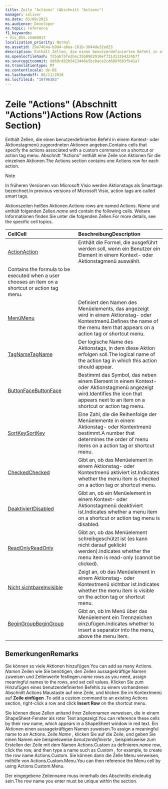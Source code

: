 ```yaml
---
title: Zeile "Actions" (Abschnitt "Actions")
manager: soliver
ms.date: 03/09/2015
ms.audience: Developer
ms.topic: reference
f1_keywords:
- Vis_DSS.chm60017
localization_priority: Normal
ms.assetid: 29a7464a-b9d4-a8ea-161b-3044de32ed23
description: Enthält Zellen, die einen benutzerdefinierten Befehl in einem Kontext- oder Aktionstagmenü zugeordneten Aktionen angeben. Abschnitt "Actions" enthält eine Zeile von Aktionen für die einzelnen Aktionen.
ms.openlocfilehash: f25ab75fe2bec35b09d2910ef731d11264224b7f
ms.sourcegitcommit: 9d60cd82b5413446e5bc8ace2cd689f683fb41a7
ms.translationtype: MT
ms.contentlocale: de-DE
ms.lasthandoff: 06/11/2018
ms.locfileid: "19796383"
---
```

# <a name="actions-row-actions-section"></a><span data-ttu-id="077e1-104">Zeile "Actions" (Abschnitt "Actions")</span><span class="sxs-lookup"><span data-stu-id="077e1-104">Actions Row (Actions Section)</span></span>

<span data-ttu-id="077e1-105">Enthält Zellen, die einen benutzerdefinierten Befehl in einem Kontext- oder Aktionstagmenü zugeordneten Aktionen angeben.</span><span class="sxs-lookup"><span data-stu-id="077e1-105">Contains cells that specify the actions associated with a custom command on a shortcut or action tag menu.</span></span> <span data-ttu-id="077e1-106">Abschnitt "Actions" enthält eine Zeile von Aktionen für die einzelnen Aktionen.</span><span class="sxs-lookup"><span data-stu-id="077e1-106">The Actions section contains one Actions row for each action.</span></span>
  
> [!NOTE]
> <span data-ttu-id="077e1-107">In früheren Versionen von Microsoft Visio werden Aktionstags als Smarttags bezeichnet.</span><span class="sxs-lookup"><span data-stu-id="077e1-107">In previous versions of Microsoft Visio, action tags are called smart tags.</span></span> 
  
<span data-ttu-id="077e1-108">Aktionszeilen heißen Aktionen.</span><span class="sxs-lookup"><span data-stu-id="077e1-108">Actions rows are named Actions.</span></span> <span data-ttu-id="077e1-109">*Name* und enthält folgenden Zellen.</span><span class="sxs-lookup"><span data-stu-id="077e1-109">*name*  and contain the following cells.</span></span> <span data-ttu-id="077e1-110">Weitere Informationen finden Sie unter die folgenden Zellen.</span><span class="sxs-lookup"><span data-stu-id="077e1-110">For more details, see the specific cell topics.</span></span> 
  
|<span data-ttu-id="077e1-111">**Cell**</span><span class="sxs-lookup"><span data-stu-id="077e1-111">**Cell**</span></span>|<span data-ttu-id="077e1-112">**Beschreibung**</span><span class="sxs-lookup"><span data-stu-id="077e1-112">**Description**</span></span>|
|:-----|:-----|
|[<span data-ttu-id="077e1-113">Action</span><span class="sxs-lookup"><span data-stu-id="077e1-113">Action</span></span>](action-cell-actions-section.md) <br/> |<span data-ttu-id="077e1-114">Enthält die Formel, die ausgeführt werden soll, wenn ein Benutzer ein Element in einem Kontext- oder Aktionstagmenü auswählt.
</span><span class="sxs-lookup"><span data-stu-id="077e1-114">Contains the formula to be executed when a user chooses an item on a shortcut or action tag menu.</span></span>  <br/> |
|[<span data-ttu-id="077e1-115">Menü</span><span class="sxs-lookup"><span data-stu-id="077e1-115">Menu</span></span>](menu-cell-actions-section.md) <br/> |<span data-ttu-id="077e1-116">Definiert den Namen des Menüelements, das angezeigt wird in einem Aktionstag- oder Kontextmenü.</span><span class="sxs-lookup"><span data-stu-id="077e1-116">Defines the name of the menu item that appears on a action tag or shortcut menu.</span></span>  <br/> |
|[<span data-ttu-id="077e1-117">TagName</span><span class="sxs-lookup"><span data-stu-id="077e1-117">TagName</span></span>](tagname-cell-actions-section.md) <br/> |<span data-ttu-id="077e1-118">Der logische Name des Aktionstags, in dem diese Aktion erfolgen soll.</span><span class="sxs-lookup"><span data-stu-id="077e1-118">The logical name of the action tag in which this action should appear.</span></span>  <br/> |
|[<span data-ttu-id="077e1-119">ButtonFace</span><span class="sxs-lookup"><span data-stu-id="077e1-119">ButtonFace</span></span>](buttonface-cell-actions-section.md) <br/> |<span data-ttu-id="077e1-120">Bestimmt das Symbol, das neben einem Element in einem Kontext- oder Aktionstagmenü angezeigt wird.</span><span class="sxs-lookup"><span data-stu-id="077e1-120">Identifies the icon that appears next to an item on a shortcut or action tag menu.</span></span>  <br/> |
|[<span data-ttu-id="077e1-121">SortKey</span><span class="sxs-lookup"><span data-stu-id="077e1-121">SortKey</span></span>](sortkey-cell-actions-section.md) <br/> |<span data-ttu-id="077e1-122">Eine Zahl, die die Reihenfolge der Menüelemente in einem Aktionstag- oder Kontextmenü bestimmt.</span><span class="sxs-lookup"><span data-stu-id="077e1-122">A number that determines the order of menu items on a action tag or shortcut menu.</span></span>  <br/> |
|[<span data-ttu-id="077e1-123">Checked</span><span class="sxs-lookup"><span data-stu-id="077e1-123">Checked</span></span>](checked-cell-actions-section.md) <br/> |<span data-ttu-id="077e1-124">Gibt an, ob das Menüelement in einem Aktionstag- oder Kontextmenü aktiviert ist.</span><span class="sxs-lookup"><span data-stu-id="077e1-124">Indicates whether the menu item is checked on a action tag or shortcut menu.</span></span>  <br/> |
|[<span data-ttu-id="077e1-125">Deaktiviert</span><span class="sxs-lookup"><span data-stu-id="077e1-125">Disabled</span></span>](disabled-cell-actions-section.md) <br/> |<span data-ttu-id="077e1-126">Gibt an, ob ein Menüelement in einem Kontext- oder Aktionstagmenü deaktiviert ist.</span><span class="sxs-lookup"><span data-stu-id="077e1-126">Indicates whether a menu item on a shortcut or action tag menu is disabled.</span></span>  <br/> |
|[<span data-ttu-id="077e1-127">ReadOnly</span><span class="sxs-lookup"><span data-stu-id="077e1-127">ReadOnly</span></span>](readonly-cell-actions-section.md) <br/> |<span data-ttu-id="077e1-128">Gibt an, ob das Menüelement schreibgeschützt ist (es kann nicht darauf geklickt werden).</span><span class="sxs-lookup"><span data-stu-id="077e1-128">Indicates whether the menu item is read-only (cannot be clicked).</span></span>  <br/> |
|[<span data-ttu-id="077e1-129">Nicht sichtbare</span><span class="sxs-lookup"><span data-stu-id="077e1-129">Invisible</span></span>](invisible-cell-actions-section.md) <br/> |<span data-ttu-id="077e1-130">Zeigt an, ob das Menüelement in einem Aktionstag- oder Kontextmenü sichtbar ist.</span><span class="sxs-lookup"><span data-stu-id="077e1-130">Indicates whether the menu item is visible on the action tag or shortcut menu.</span></span>  <br/> |
|[<span data-ttu-id="077e1-131">BeginGroup</span><span class="sxs-lookup"><span data-stu-id="077e1-131">BeginGroup</span></span>](begingroup-cell-actions-section.md) <br/> |<span data-ttu-id="077e1-132">Gibt an, ob im Menü über das Menüelement ein Trennzeichen einzufügen.</span><span class="sxs-lookup"><span data-stu-id="077e1-132">Indicates whether to insert a separator into the menu, above the menu item.</span></span>  <br/> |
   
## <a name="remarks"></a><span data-ttu-id="077e1-133">Bemerkungen</span><span class="sxs-lookup"><span data-stu-id="077e1-133">Remarks</span></span>

 <span data-ttu-id="077e1-134">Sie können so viele Aktionen hinzufügen.</span><span class="sxs-lookup"><span data-stu-id="077e1-134">You can add as many Actions.</span></span>  <span data-ttu-id="077e1-135">*Namen* Zeilen wie Sie benötigen, den Zeilen aussagekräftige Namen zuweisen und Zellenwerte festlegen.</span><span class="sxs-lookup"><span data-stu-id="077e1-135">*name*  rows as you need, assign meaningful names to the rows, and set cell values.</span></span> <span data-ttu-id="077e1-136">Klicken Sie zum Hinzufügen eines benutzerdefinierten Befehls zu einem vorhandenen Abschnitt Actions Maustaste auf eine Zeile, und klicken Sie im Kontextmenü auf **Zeile einfügen** .</span><span class="sxs-lookup"><span data-stu-id="077e1-136">To add a custom command to an existing Actions section, right-click a row and click **Insert Row** on the shortcut menu.</span></span> 
  
<span data-ttu-id="077e1-137">Sie können diese Zellen anhand ihrer Zeilennamen verweisen, die in einem ShapeSheet-Fenster als roter Text angezeigt.</span><span class="sxs-lookup"><span data-stu-id="077e1-137">You can reference these cells by their row name, which appears in a ShapeSheet window in red text.</span></span> <span data-ttu-id="077e1-138">Ein Aktionen einen aussagekräftigen Namen zuweisen.</span><span class="sxs-lookup"><span data-stu-id="077e1-138">To assign a meaningful name to an Actions.</span></span> <span data-ttu-id="077e1-139">Zeile *Name* , klicken Sie auf die Zeile, und geben Sie einen Namen wie beispielsweise *benutzerdefinierte* , beispielsweise zum Erstellen der Zeile mit dem Namen Actions.Custom zu definieren.</span><span class="sxs-lookup"><span data-stu-id="077e1-139">*name*  row, click the row, and then type a name such as  *Custom*  , for example, to create the row name Actions.Custom.</span></span> <span data-ttu-id="077e1-140">Sie können dann die Zelle Menu verweisen, mithilfe von Actions.Custom.Menu.</span><span class="sxs-lookup"><span data-stu-id="077e1-140">You can then reference the Menu cell by using Actions.Custom.Menu.</span></span> 
  
<span data-ttu-id="077e1-141">Der eingegebene Zeilenname muss innerhalb des Abschnitts eindeutig sein.</span><span class="sxs-lookup"><span data-stu-id="077e1-141">The row name you enter must be unique within the section.</span></span>
  

